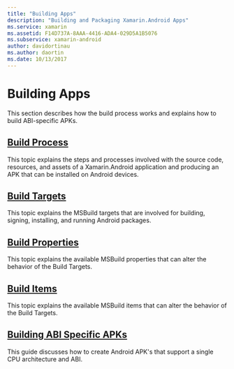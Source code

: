 ```yaml
---
title: "Building Apps"
description: "Building and Packaging Xamarin.Android Apps"
ms.service: xamarin
ms.assetid: F14D737A-8AAA-4416-ADA4-029D5A1B5076
ms.subservice: xamarin-android
author: davidortinau
ms.author: daortin
ms.date: 10/13/2017
---
```


# Building Apps

This section describes how the build process works and explains how
to build ABI-specific APKs.

## [Build Process](~/android/deploy-test/building-apps/build-process.md)

This topic explains the steps and processes involved with the
source code, resources, and assets of a Xamarin.Android application and
producing an APK that can be installed on Android devices.

## [Build Targets](~/android/deploy-test/building-apps/build-targets.md)

This topic explains the MSBuild targets that are involved for
building, signing, installing, and running Android packages.

## [Build Properties](~/android/deploy-test/building-apps/build-properties.md)

This topic explains the available MSBuild properties that can alter
the behavior of the Build Targets.

## [Build Items](~/android/deploy-test/building-apps/build-items.md)

This topic explains the available MSBuild items that can alter
the behavior of the Build Targets.

## [Building ABI Specific APKs](~/android/deploy-test/building-apps/abi-specific-apks.md)

This guide discusses how to create Android APK's that support a single
CPU architecture and ABI.
